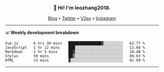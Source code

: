 <h3 align="center">👋 Hi! I'm leozhang2018.</h3>
<p align="center">
  <a href="https://code.leozhang2018.me">Blog</a> •
  <a href="https://twitter.com/leozhang2018">Twitter</a> •
  <a href="https://www.v2ex.com/member/leozhang">V2ex</a> •
  <a href="https://www.instagram.com/leozhanghere">Instagram</a>
</p>

-------

📊 **Weekly development breakdown**
<!--START_SECTION:waka-->
```text
Vue.js       6 hrs 30 mins   ███████████████▓░░░░░░░░░   62.77 % 
JavaScript   1 hr 12 mins    ███░░░░░░░░░░░░░░░░░░░░░░   11.66 % 
Markdown     1 hr 5 mins     ██▓░░░░░░░░░░░░░░░░░░░░░░   10.48 % 
Stylus       59 mins         ██▒░░░░░░░░░░░░░░░░░░░░░░   09.63 % 
HTML         13 mins         ▓░░░░░░░░░░░░░░░░░░░░░░░░   02.09 % 
```
<!--END_SECTION:waka-->
-------
